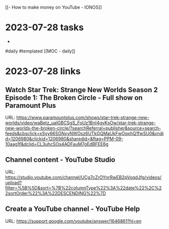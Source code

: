 [[-  How to make money on YouTube - IONOS]]
# 2023-07-28 tasks

- 

#daily #templated
[[MOC - daily]]

# 2023-07-28 links


## Watch Star Trek: Strange New Worlds Season 2 Episode 1: The Broken Circle - Full show on Paramount Plus
URL: https://www.paramountplus.com/shows/star-trek-strange-new-worlds/video/waBetz_ualGBCSgS_FoUz1BnI4gyKsOw/star-trek-strange-new-worlds-the-broken-circle/?searchReferral=publisher&source=search-feeds&cbsclick=xSyy66SGNxyNWOsz6UTkGQMaUkFwOqxhQ1fwSU0&vndid=1206980&clickid=1206980&sharedid=&ftag=PPM-09-10aag1f&dclid=CL3uhcSOs4ADFauM7gEdBFEE6g
## Channel content - YouTube Studio
URL: https://studio.youtube.com/channel/UCg7cZrOYnrRwEB2pVoqdJfg/videos/upload?filter=%5B%5D&sort=%7B%22columnType%22%3A%22date%22%2C%22sortOrder%22%3A%22DESCENDING%22%7D
## Create a YouTube channel - YouTube Help
URL: https://support.google.com/youtube/answer/1646861?hl=en
